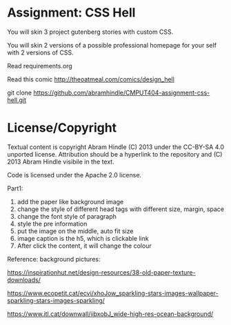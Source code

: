 Assignment: CSS Hell
====================

You will skin 3 project gutenberg stories with custom CSS.

You will skin 2 versions of a possible professional homepage for your
self with 2 versions of CSS.

Read requirements.org

Read this comic http://theoatmeal.com/comics/design_hell

git clone https://github.com/abramhindle/CMPUT404-assignment-css-hell.git

License/Copyright
=================

Textual content is copyright Abram Hindle (C) 2013 under the CC-BY-SA
4.0 unported license. Attribution should be a hyperlink to the
repository and (C) 2013 Abram Hindle visibile in the text.

Code is licensed under the Apache 2.0 license.

Part1:
1. add the paper like background image 
2. change the style of different head tags with different size, margin, space
3. change the font style of paragraph
4. style the pre information
5. put the image on the middle, auto fit size
6. image caption is the h5, which is clickable link
7. After click the content, it will change the colour


Reference:
background pictures:

https://inspirationhut.net/design-resources/38-old-paper-texture-downloads/ 

https://www.ecopetit.cat/ecvi/xhoJow_sparkling-stars-images-wallpaper-sparkling-stars-images-sparkling/

https://www.itl.cat/downwall/iibxobJ_wide-high-res-ocean-background/
